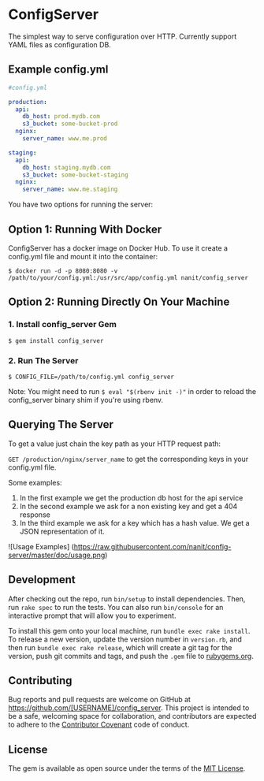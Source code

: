 # ConfigServer

The simplest way to serve configuration over HTTP.
Currently support YAML files as configuration DB.

## Example config.yml

```yaml
#config.yml

production:
  api:
    db_host: prod.mydb.com
    s3_bucket: some-bucket-prod
  nginx:
    server_name: www.me.prod

staging:
  api:
    db_host: staging.mydb.com
    s3_bucket: some-bucket-staging
  nginx:
    server_name: www.me.staging
```

You have two options for running the server:

## Option 1: Running With Docker

ConfigServer has a docker image on Docker Hub. To use it create a config.yml
file and mount it into the container:

    $ docker run -d -p 8080:8080 -v /path/to/your/config.yml:/usr/src/app/config.yml nanit/config_server

## Option 2: Running Directly On Your Machine

### 1. Install config_server Gem

    $ gem install config_server

### 2. Run The Server

    $ CONFIG_FILE=/path/to/config.yml config_server

Note: You might need to run `$ eval "$(rbenv init -)"` in order to reload the
config_server binary shim if you're using rbenv.

## Querying The Server

To get a value just chain the key path as your HTTP request path:

`GET /production/nginx/server_name` to get the corresponding keys in your
config.yml file.

Some examples:

1. In the first example we get the production db host for the api service
2. In the second example we ask for a non existing key and get a 404 response
3. In the third example we ask for a key which has a hash value. We get a JSON
   representation of it.

![Usage Examples]
(https://raw.githubusercontent.com/nanit/config-server/master/doc/usage.png)

## Development

After checking out the repo, run `bin/setup` to install dependencies. Then, run `rake spec` to run the tests. You can also run `bin/console` for an interactive prompt that will allow you to experiment.

To install this gem onto your local machine, run `bundle exec rake install`. To release a new version, update the version number in `version.rb`, and then run `bundle exec rake release`, which will create a git tag for the version, push git commits and tags, and push the `.gem` file to [rubygems.org](https://rubygems.org).

## Contributing

Bug reports and pull requests are welcome on GitHub at https://github.com/[USERNAME]/config_server. This project is intended to be a safe, welcoming space for collaboration, and contributors are expected to adhere to the [Contributor Covenant](contributor-covenant.org) code of conduct.


## License

The gem is available as open source under the terms of the [MIT License](http://opensource.org/licenses/MIT).

